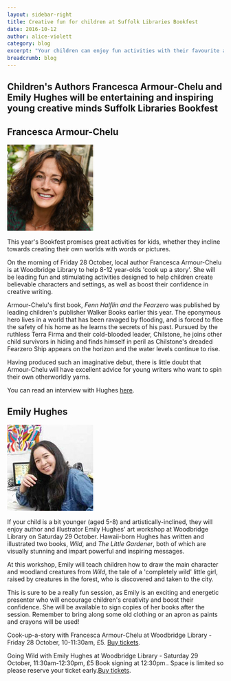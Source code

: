 ```yaml
---
layout: sidebar-right
title: Creative fun for children at Suffolk Libraries Bookfest
date: 2016-10-12
author: alice-violett
category: blog
excerpt: "Your children can enjoy fun activities with their favourite authors at Woodbridge Library."
breadcrumb: blog
---
```

**Children's Authors Francesca Armour-Chelu and Emily Hughes will be entertaining and inspiring young creative minds Suffolk Libraries Bookfest**
---

## Francesca Armour-Chelu

![Francesca Armour-Chelu](images/article/francesca-200.jpg)

This year's Bookfest promises great activities for kids, whether they incline towards creating their own worlds with words or pictures.  

On the morning of Friday 28 October, local author Francesca Armour-Chelu is at Woodbridge Library to help 8-12 year-olds 'cook up a story'.  She will be leading fun and stimulating activities designed to help children create believable characters and settings, as well as boost their confidence in creative writing.  

Armour-Chelu's first book, <cite>Fenn Halflin and the Fearzero</cite> was published by leading children's publisher Walker Books earlier this year.  The eponymous hero lives in a world that has been ravaged by flooding, and is forced to flee the safety of his home as he learns the secrets of his past.  Pursued by the ruthless Terra Firma and their cold-blooded leader, Chilstone, he joins other child survivors in hiding and finds himself in peril as Chilstone's dreaded Fearzero Ship appears on the horizon and the water levels continue to rise.  

Having produced such an imaginative debut, there is little doubt that Armour-Chelu will have excellent advice for young writers who want to spin their own otherworldly yarns.

You can read an interview with Hughes [here](/schools-literacy/literacy/go-beyond-the-book-fenn-halflin/).

## Emily Hughes

![Emily Hughes](images/article/emily-hughes-200.jpg)

If your child is a bit younger (aged 5-8) and artistically-inclined, they will enjoy author and illustrator Emily Hughes' art workshop at Woodbridge Library on Saturday 29 October.  Hawaii-born Hughes has written and illustrated two books, <cite>Wild</cite>, and <cite>The Little Gardener</cite>, both of which are visually stunning and impart powerful and inspiring messages.  

At this workshop, Emily will teach children how to draw the main character and woodland creatures from <cite>Wild</cite>, the tale of a 'completely wild' little girl, raised by creatures in the forest, who is discovered and taken to the city.  

This is sure to be a really fun session, as Emily is an exciting and energetic presenter who will encourage children's creativity and boost their confidence.  She will be available to sign copies of her books after the session.  Remember to bring along some old clothing or an apron as paints and crayons will be used!

<div class="{% include /c/generic-panel.html %}">

<p>Cook-up-a-story with Francesca Armour-Chelu at Woodbridge Library - Friday 28 October, 10-11:30am, £5. <a href="http://www.eventbrite.co.uk/e/cook-up-a-story-with-francesca-armour-chelu-tickets-27403795490">Buy tickets</a>.</p>

<p>Going Wild with Emily Hughes at Woodbridge Library - Saturday 29 October, 11:30am-12:30pm, £5  Book signing at 12:30pm.. Space is limited so please reserve your ticket early.<a href="https://www.eventbrite.co.uk/e/born-survivors-eva-clarke-with-author-wendy-holden-tickets-27624969026">Buy tickets</a>.</p>
</div>

